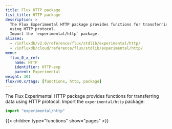 ```yaml
---
title: Flux HTTP package
list_title: HTTP package
description: >
  The Flux Experimental HTTP package provides functions for transferring data
  using HTTP protocol.
  Import the `experimental/http` package.
aliases:
  - /influxdb/v2.0/reference/flux/stdlib/experimental/http/
  - /influxdb/cloud/reference/flux/stdlib/experimental/http/
menu:
  flux_0_x_ref:
    name: HTTP
    identifier: HTTP-exp
    parent: Experimental
weight: 301
flux/v0.x/tags: [functions, http, package]
---
```


The Flux Experimental HTTP package provides functions for transferring data
using HTTP protocol.
Import the `experimental/http` package:

```js
import "experimental/http"
```

{{< children type="functions" show="pages" >}}
